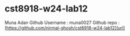 # cst8918-w24-lab12

Muna Adan
Github Username : muna0027
Github repo : [https://github.com/nirmal-ghosh/cst8918-w24-lab12](url)

